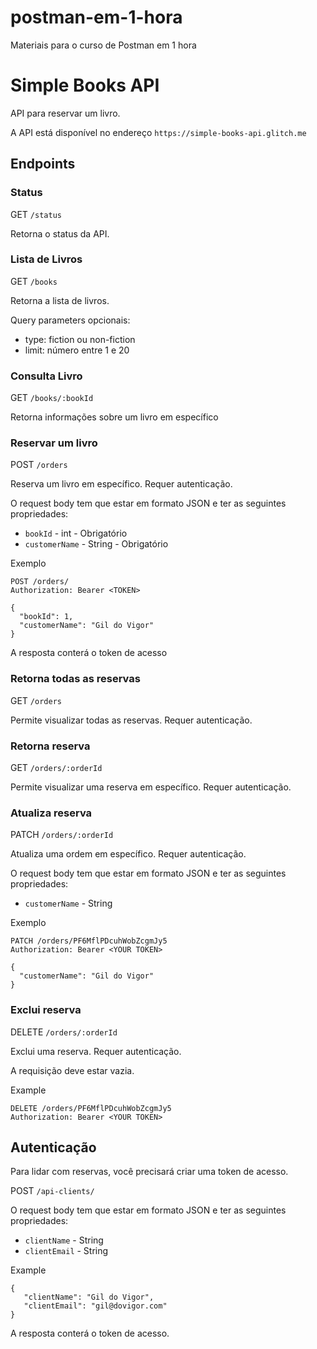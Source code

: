 # postman-em-1-hora
Materiais para o curso de Postman em 1 hora


# Simple Books API #

API para reservar um livro.

A API está disponível no endereço `https://simple-books-api.glitch.me`

## Endpoints ##

### Status ###

GET `/status`

Retorna o status da API.

### Lista de Livros ###

GET `/books`

Retorna a lista de livros.

Query parameters opcionais:

- type: fiction ou non-fiction
- limit: número entre 1 e 20


### Consulta Livro ###

GET `/books/:bookId`

Retorna informações sobre um livro em específico


### Reservar um livro ###

POST `/orders`

Reserva um livro em específico. Requer autenticação.

O request body tem que estar em formato JSON e ter as seguintes propriedades:

 - `bookId` - int - Obrigatório
 - `customerName` - String - Obrigatório

Exemplo
```
POST /orders/
Authorization: Bearer <TOKEN>

{
  "bookId": 1,
  "customerName": "Gil do Vigor"
}
```

A resposta conterá o token de acesso

### Retorna todas as reservas ###

GET `/orders`

Permite visualizar todas as reservas. Requer autenticação.

### Retorna reserva ###

GET `/orders/:orderId`

Permite visualizar uma reserva em específico. Requer autenticação.

### Atualiza reserva ###

PATCH `/orders/:orderId`

Atualiza uma ordem em específico. Requer autenticação.

O request body tem que estar em formato JSON e ter as seguintes propriedades:

 - `customerName` - String

 Exemplo
```
PATCH /orders/PF6MflPDcuhWobZcgmJy5
Authorization: Bearer <YOUR TOKEN>

{
  "customerName": "Gil do Vigor"
}
```

### Exclui reserva ###

DELETE `/orders/:orderId`

Exclui uma reserva. Requer autenticação.

A requisição deve estar vazia.

 Example
```
DELETE /orders/PF6MflPDcuhWobZcgmJy5
Authorization: Bearer <YOUR TOKEN>
```

## Autenticação ##

Para lidar com reservas, você precisará criar uma token de acesso.

POST `/api-clients/`

O request body tem que estar em formato JSON e ter as seguintes propriedades:

 - `clientName` - String
 - `clientEmail` - String

 Example

 ```
 {
    "clientName": "Gil do Vigor",
    "clientEmail": "gil@dovigor.com"
}
 ```

A resposta conterá o token de acesso.
